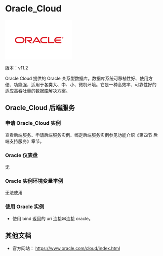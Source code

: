 # Oracle_Cloud

![](img/Oracle.png) 

版本：v11.2

Oracle Cloud 提供的 Oracle 关系型数据库。数据库系统可移植性好、使用方便、功能强，适用于各类大、中、小、微机环境。它是一种高效率、可靠性好的 适应高吞吐量的数据库解决方案。

## Oracle_Cloud 后端服务

### 申请 Oracle_Cloud 实例

查看后端服务、申请后端服务实例、绑定后端服务实例参见功能介绍《第四节 后端支持服务》章节。

### Oracle 仪表盘

无

### Oracle 实例环境变量举例

无法使用

### 使用 Oracle 实例

- 使用 bind 返回的 uri 连接串连接 oracle。

## 其他文档

- 官方网站： https://www.oracle.com/cloud/index.html